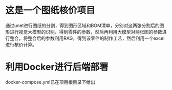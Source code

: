 # 这是一个图纸核价项目

通过unet进行图纸的分割，得到图形区域和BOM清单，分别对这两张分割后的图形进行视觉大模型的识别，得到零件的参数，然后再利用大模型对两张图的参数进行整合。将整合后的参数利用RAG，得到该零件的制作工艺，然后利用一个excel进行核价计算。

# 利用Docker进行后端部署

docker-compose.yml已在项目根目录下给出


